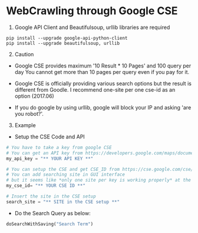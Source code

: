 # WebCrawling through Google CSE

1. Google API Client and Beautifulsoup, urllib libraries are required 

```
pip install --upgrade google-api-python-client 
pip install --upgrade beautifulsoup, urllib
```

2. Caution

- Google CSE provides maximum '10 Result * 10 Pages' and 100 query per day
  You cannot get more than 10 pages per query even if you pay for it.

- Google CSE is officially providing various search options but the result is different from Goodle.  I recommend one-site per one cse-id as an option (2017.06)

- If you do google by using urllib, google will block your IP and asking 'are you robot?'.

3. Example

- Setup the CSE Code and API

```python
# You have to take a key from google CSE
# You can get an API key from https://developers.google.com/maps/documentation/javascript/get-api-key?hl=ko#key
my_api_key = "** YOUR API KEY **"

# You can setup the CSE and get CSE_ID from https://cse.google.com/cse/all
# You can add searching site in GUI interface 
# but it seems like *only one site per key is working properly* at the moment (17.06.05)
my_cse_id= "** YOUR CSE ID **"

# Insert the site in the CSE setup
search_site = "** SITE in the CSE setup **"
```

- Do the Search Query as below:

```python
doSearchWithSaving("Search Term")
```

